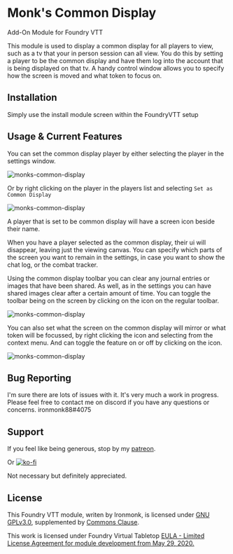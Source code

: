 # Monk's Common Display
Add-On Module for Foundry VTT

This module is used to display a common display for all players to view, such as a tv that your in person session can all view.
You do this by setting a player to be the common display and have them log into the account that is being displayed on that tv.
A handy control window allows you to specify how the screen is moved and what token to focus on.

## Installation
Simply use the install module screen within the FoundryVTT setup

## Usage & Current Features
You can set the common display player by either selecting the player in the settings window.

![monks-common-display](/screenshots/players.png)

Or by right clicking on the player in the players list and selecting `Set as Common Display`

![monks-common-display](/screenshots/player-list.png)

A player that is set to be common display will have a screen icon beside their name.

When you have a player selected as the common display, their ui will disappear, leaving just the viewing canvas.  You can specify which parts of the screen you want to remain in the settings, in case you want to show the chat log, or the combat tracker.

Using the common display toolbar you can clear any journal entries or images that have been shared.
As well, as in the settings you can have shared images clear after a certain amount of time.
You can toggle the toolbar being on the screen by clicking on the icon on the regular toolbar.

![monks-common-display](/screenshots/toolbar.png)

You can also set what the screen on the common display will mirror or what token will be focussed, by right clicking the icon and selecting from the context menu.
And can toggle the feature on or off by clicking on the icon.

![monks-common-display](/screenshots/toolbar-menu.png)

## Bug Reporting
I'm sure there are lots of issues with it.  It's very much a work in progress.
Please feel free to contact me on discord if you have any questions or concerns. ironmonk88#4075

## Support

If you feel like being generous, stop by my <a href="https://www.patreon.com/ironmonk">patreon</a>.

Or [![ko-fi](https://ko-fi.com/img/githubbutton_sm.svg)](https://ko-fi.com/R6R7BH5MT)

Not necessary but definitely appreciated.

## License
This Foundry VTT module, writen by Ironmonk, is licensed under [GNU GPLv3.0](https://www.gnu.org/licenses/gpl-3.0.en.html), supplemented by [Commons Clause](https://commonsclause.com/).

This work is licensed under Foundry Virtual Tabletop <a href="https://foundryvtt.com/article/license/">EULA - Limited License Agreement for module development from May 29, 2020.</a>
